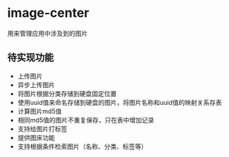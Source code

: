 # image-center

用来管理应用中涉及到的图片

## 待实现功能

- 上传图片
- 异步上传图片
- 将图片根据分类存储到硬盘固定位置
- 使用uuid值来命名存储到硬盘的图片，将图片名称和uuid值的映射关系存表
- 计算图片md5值
- 相同md5值的图片不重复保存，只在表中增加记录
- 支持给图片打标签
- 提供图床功能
- 支持根据条件检索图片（名称、分类、标签等）